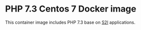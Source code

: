 PHP 7.3 Centos 7 Docker image
================

This container image includes PHP 7.3 base on [S2I](https://github.com/sclorg/s2i-php-container) applications.

